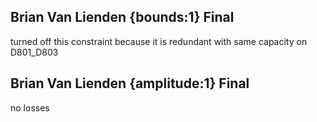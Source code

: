 ## Brian Van Lienden {bounds:1} Final
turned off this constraint because it is redundant with same capacity on D801_D803

## Brian Van Lienden {amplitude:1} Final
no losses
